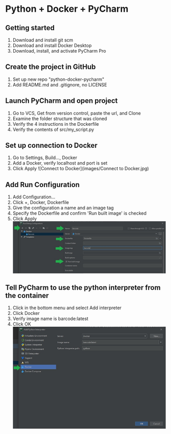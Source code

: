 # Python + Docker + PyCharm

## Getting started
1. Download and install git scm
2. Download and install Docker Desktop
3. Download, install, and activate PyCharm Pro

## Create the project in GitHub
1. Set up new repo "python-docker-pycharm"
2. Add README.md and .gitignore, no LICENSE

## Launch PyCharm and open project
1. Go to VCS, Get from version control, paste the url, and Clone
2. Examine the folder structure that was cloned
3. Verify the 4 instructions in the Dockerfile
4. Verify the contents of src/my_script.py

## Set up connection to Docker
1. Go to Settings, Build..., Docker
2. Add a Docker, verify localhost and port is set
3. Click Apply
![Connect to Docker](images/Connect to Docker.jpg)
    
## Add Run Configuration
1. Add Configuration...
2. Click +, Docker, Dockerfile
3. Give the configuration a name and an image tag
4. Specify the Dockerfile and confirm 'Run built image' is checked
5. Click Apply
![Add run configuration](images/Add%20run%20configuration.jpg)

## Tell PyCharm to use the python interpreter from the container
1. Click in the bottom menu and select Add interpreter
2. Click Docker
3. Verify image name is barcode:latest
4. Click OK
![Set interpreter to container](images/Set%20interpreter%20to%20container.jpg)

